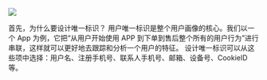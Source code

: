 ![](https://gitee.com/caijingquan/imagebed/raw/master/1602321910_20200925100952148_21457.png)


首先，为什么要设计唯一标识？
用户唯一标识是整个用户画像的核心。我们以一个 App 为例，它把“从用户开始使用 APP 到下单到售后整个所有的用户行为”进行串联，这样就可以更好地去跟踪和分析一个用户的特征。
设计唯一标识可以从这些项中选择：用户名、注册手机号、联系人手机号、邮箱、设备号、CookieID 等。
